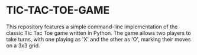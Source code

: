 # TIC-TAC-TOE-GAME
This repository features a simple command-line implementation of the classic Tic Tac Toe game written in Python. The game allows two players to take turns, with one playing as 'X' and the other as 'O', marking their moves on a 3x3 grid. 
